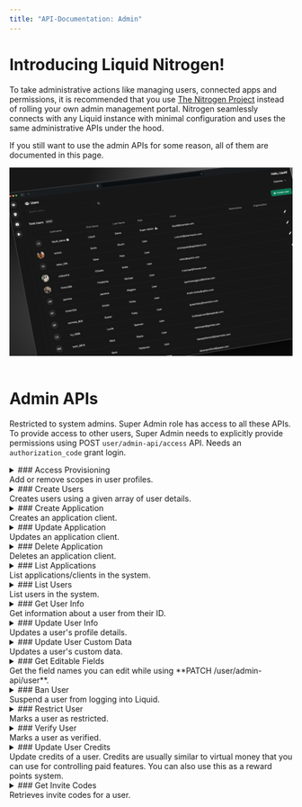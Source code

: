 ```yaml
---
title: "API-Documentation: Admin"
---
```


# Introducing Liquid Nitrogen!
To take administrative actions like managing users, connected apps and permissions, it is recommended that you use [The Nitrogen Project](https://github.com/shrihari-prakash/nitrogen) instead of rolling your own admin management portal. Nitrogen seamlessly connects with any Liquid instance with minimal configuration and uses the same administrative APIs under the hood.

If you still want to use the admin APIs for some reason, all of them are documented in this page.

![Liquid Nitrogen](https://github.com/shrihari-prakash/nitrogen/raw/main/images/banner.png)
 
# Admin APIs

Restricted to system admins. Super Admin role has access to all these APIs. To provide access to other users, Super Admin needs to explicitly provide permissions using POST `user/admin-api/access` API. Needs an `authorization_code` grant login.

<details>
<summary>
### Access Provisioning
<br/>
Add or remove scopes in user profiles.
</summary>

#### Authentication

Requires delegated authentication.

#### Scope

`admin:profile:access:write` (or) role = `super_admin`

#### Before You Start

Read more about access control [here](/Understanding-Access-Control-and-Integrating-with-Other-Microservices).

#### URL

**POST /user/admin-api/access**

#### Request Body

| Parameter  | Type                      | Description                                                                                                                            | Required / Optional |
| ---------- | ------------------------- | -------------------------------------------------------------------------------------------------------------------------------------- | ------------------- |
| targets    | array                     | Array of user IDs.                                                                                                                     | Required            |
| targetType | enum(`user`, `client`)    | Type of target.                                                                                                                        | Required            |
| scope      | array                     | Array of scope names. See full list [here](https://github.com/shrihari-prakash/liquid/blob/main/src/service/scope-manager/scopes.json) | Required            |
| operation  | enum(`set`, `add`, `del`) | Specifies the type of modification.                                                                                                    | Required            |

#### Request Sample (JSON)

```json
{
  "targets": ["507f1f77bcf86cd799439011"],
  "targetType": "user",
  "scope": ["admin:profile:read", "admin:profile:write"],
  "operation": "set"
}
```

#### Response Parameters

| Parameter | Type    | Description |
| --------- | ------- | ----------- |
| ok        | integer | 0 or 1      |

#### Response Sample

```json
{
  "ok": 1
}
```

</details>

<details>
<summary>
### Create Users
<br/>
Creates users using a given array of user details.
</summary>

#### Authentication

Requires delegated authentication.

#### Scope

`admin:profile:create:write`

#### URL

**POST /user/admin-api/create**

#### Request Body (Array Skeleton)

| Parameter        | Type   | Description                                                                                          | Required / Optional |
| ---------------- | ------ | ---------------------------------------------------------------------------------------------------- | ------------------- |
| username         | string | Username for the user. Contains text, numbers and \_ and at least 8 letters                          | Required            |
| firstName        | string | First name of the user.                                                                              | Required            |
| lastName         | string | Last name of the user.                                                                               | Required            |
| email            | string | Email address of the user.                                                                           | Required            |
| password         | string | Password for the user.                                                                               | Required            |
| role             | string | Role of the user. Target role be ranked less than the user calling the API or must be a super admin. | Optional            |
| phoneCountryCode | string | Valid country code.                                                                                  | Optional            |
| phone            | string | Phone number of the user.                                                                            | Optional            |

#### Request Sample (JSON)

```json
[
  {
    "username": "john_doe",
    "firstName": "John",
    "lastName": "Doe",
    "role": "user",
    "phoneCountryCode": "+00",
    "phone": "0000000000",
    "email": "user@example.com",
    "password": "$uper&ecurePassw0rd"
  }
]
```

#### Response Parameters

| Parameter     | Type    | Description              |
| ------------- | ------- | ------------------------ |
| ok            | integer | 0 or 1                   |
| insertedCount | integer | Number of users created. |

#### Response Sample

```json
{
  "ok": 1,
  "insertedCount": 1
}
```

</details>

<details>
<summary>
### Create Application
<br/>
Creates an application client.
</summary>

#### Authentication

Requires delegated authentication.

#### Scope

* `admin:system:internal-client:write`
* `admin:system:external-client:write`

#### URL

**POST /client/admin-api/create**

#### Request Body (Array Skeleton)

| Parameter    | Type                                                                         | Description                              | Required / Optional |
| ------------ | ---------------------------------------------------------------------------- | ---------------------------------------- | ------------------- |
| id           | string                                                                       | ID of the client.                        | Required            |
| grants       | array[enum(client_credentials, authorization_code, refresh_token, password)] | Grants allowed for the client            | Required            |
| redirectUris | array                                                                        | Redirect URIs authorized for the client. | Required            |
| secret       | string                                                                       | The client secret.                       | Required            |
| role         | enum(internal_client, external_client)                                       | Role of the client.                      | Required            |
| scope        | array                                                                        | Array of scope                           | Required            |
| displayName  | string                                                                       | Display name of the client.              | Required            |

#### Request Sample (JSON)

```json
[
  {
    "id": "external_client",
    "grants": ["client_credentials"],
    "redirectUris": ["https://redirect.uri"],
    "secret": "super-secure-client-secret",
    "role": "external_client",
    "scope": ["client:profile:read", "client:social:all"],
    "displayName": "My External Client"
  }
]
```

#### Response Parameters

| Parameter | Type    | Description |
| --------- | ------- | ----------- |
| ok        | integer | 0 or 1      |

#### Response Sample

```json
{
  "ok": 1
}
```

</details>

<details>
<summary>
### Update Application
<br/>
Updates an application client.
</summary>

#### Authentication

Requires delegated authentication.

#### Scope

* `admin:system:internal-client:write`
* `admin:system:external-client:write`

#### URL

**PATCH /client/admin-api/update**

#### Request Body

| Parameter    | Type                                                                         | Description                              | Required / Optional |
| ------------ | ---------------------------------------------------------------------------- | ---------------------------------------- | ------------------- |
| target       | string                                                                       | DBID of the client.                      | Required            |
| id           | string                                                                       | ID of the client.                        | Required            |
| grants       | array[enum(client_credentials, authorization_code, refresh_token, password)] | Grants allowed for the client            | Required            |
| redirectUris | array                                                                        | Redirect URIs authorized for the client. | Required            |
| secret       | string                                                                       | The client secret.                       | Required            |
| role         | enum(internal_client, external_client)                                       | Role of the client.                      | Required            |
| scope        | array                                                                        | Array of scope                           | Required            |
| displayName  | string                                                                       | Display name of the client.              | Required            |

#### Request Sample (JSON)

```json
{
  "target: "507f1f77bcf86cd799439011"
  "id": "external_client",
  "grants": ["client_credentials"],
  "redirectUris": ["https://redirect.uri"],
  "secret": "super-secure-client-secret",
  "role": "external_client",
  "scope": ["client:profile:read", "client:social:all"],
  "displayName": "My External Client"
}
```

#### Response Parameters

| Parameter | Type    | Description |
| --------- | ------- | ----------- |
| ok        | integer | 0 or 1      |

#### Response Sample

```json
{
  "ok": 1
}
```

</details>

<details>
<summary>
### Delete Application
<br/>
Deletes an application client.
</summary>

#### Authentication

Requires delegated authentication.

#### Scope

* `admin:system:internal-client:delete`
* `admin:system:external-client:delete`

#### URL

**DELETE /client/admin-api/delete**

#### Request Body

| Parameter    | Type                                                                         | Description                              | Required / Optional |
| ------------ | ---------------------------------------------------------------------------- | ---------------------------------------- | ------------------- |
| target       | string                                                                       | DBID of the client.                      | Required            |

#### Request Sample (JSON)

```json
{
  "target": "507f1f77bcf86cd799439011"
}
```

#### Response Parameters

| Parameter | Type    | Description |
| --------- | ------- | ----------- |
| ok        | integer | 0 or 1      |

#### Response Sample

```json
{
  "ok": 1
}
```

</details>

<details>
<summary>
### List Applications
<br/>
List applications/clients in the system.
</summary>

#### Authentication

Requires delegated authentication.

#### Scope

`admin:system:client:read`

#### URL

**GET /client/admin-api/list**

#### Query Parameters

| Parameter | Type    | Description                                      | Required / Optional |
| --------- | ------- | ------------------------------------------------ | ------------------- |
| limit     | integer | Records per page                                 | Optional            |
| offset    | integer | `_id` field of last record in the previous page. | Optional            |

#### Response Data Parameters

| Parameter    | Type  | Description            |
| ------------ | ----- | ---------------------- |
| applications | array | Array of applications. |

#### Response Sample

```json
{
  "ok": 1,
  "data": [
    {
      "id": "external_client",
      "grants": ["client_credentials"],
      "redirectUris": ["https://redirect.uri"],
      "secret": "super-secure-client-secret",
      "role": "external_client",
      "scope": ["client:profile:read", "client:social:all"],
      "displayName": "My External Client"
    }
  ]
}
```

</details>

<details>
<summary>
### List Users
<br/>
List users in the system.
</summary>

#### Authentication

Requires delegated authentication.

#### Scope

`admin:profile:read`

#### URL

**GET /user/admin-api/list**

#### Query Parameters

| Parameter | Type    | Description                                      | Required / Optional |
| --------- | ------- | ------------------------------------------------ | ------------------- |
| limit     | integer | Records per page                                 | Optional            |
| offset    | integer | `_id` field of last record in the previous page. | Optional            |

#### Response Data Parameters

| Parameter | Type  | Description     |
| --------- | ----- | --------------- |
| users     | array | Array of users. |

#### Response Sample

```json
{
  "ok": 1,
  "data": {
    "users": [
      {
        "_id": "507f1f77bcf86cd799439011",
        "firstName": "John",
        "middleName": null,
        "lastName": "Doe",
        "gender": "male",
        "username": "john_doe",
        "role": "user",
        "bio": "Grab a straw, because you suck.",
        "designation": "Software Engineer",
        "profilePictureUrl": "https://image.com/url",
        "pronouns": "he/him",
        "verified": true,
        "verifiedDate": "2023-09-09T13:45:52.505Z",
        "customLink": "https://custom.link",
        "followingCount": 250,
        "followerCount": 1058,
        "isPrivate": true,
        "isSubscribed": true,
        "subscriptionTier": "basic",
        "subscriptionExpiry": "2023-09-09T13:45:52.505Z",
        "isBanned": false,
        "isRestricted": false,
        "email": "john.doe@example.com",
        "phone": "0000000000",
        "customData": {}
      }
    ]
  }
}
```

</details>

<details>
<summary>
### Get User Info
<br/>
Get information about a user from their ID.
</summary>

#### Authentication

Requires delegated authentication.

#### Scope

`admin:profile:read`

#### URL

**GET /user/admin-api/user-info**

#### Query Parameters

| Parameter | Type   | Description                      | Required / Optional |
| --------- | ------ | -------------------------------- | ------------------- |
| targets   | string | Comma separated list of user IDs | Required            |

#### Response Data Parameters

| Parameter | Type  | Description     |
| --------- | ----- | --------------- |
| users     | array | Array of users. |

#### Response Sample

```json
{
  "ok": 1,
  "data": {
    "users": [
      {
        "_id": "507f1f77bcf86cd799439011",
        "firstName": "John",
        "middleName": null,
        "lastName": "Doe",
        "gender": "male",
        "username": "john_doe",
        "role": "user",
        "bio": "Grab a straw, because you suck.",
        "designation": "Software Engineer",
        "profilePictureUrl": "https://image.com/url",
        "pronouns": "he/him",
        "verified": true,
        "verifiedDate": "2023-09-09T13:45:52.505Z",
        "customLink": "https://custom.link",
        "followingCount": 250,
        "followerCount": 1058,
        "isPrivate": true,
        "isSubscribed": true,
        "subscriptionTier": "basic",
        "subscriptionExpiry": "2023-09-09T13:45:52.505Z",
        "isBanned": false,
        "isRestricted": false,
        "email": "john.doe@example.com",
        "phone": "0000000000",
        "customData": {}
      }
    ]
  }
}
```

</details>

<details>
<summary>
### Update User Info
<br/>
Updates a user's profile details.
</summary>

#### Authentication

Requires delegated authentication.

#### Scope

- `admin:profile:write`
- `admin:profile:sensitive:extreme:write`
- `admin:profile:sensitive:high:write`
- `admin:profile:sensitive:medium:write`
- `admin:profile:sensitive:low:write`

#### Before You Start

Read about editing users [here](/fields-and-attributes/General-Fields#updating-fields)

#### URL

**PATCH /user/admin-api/update**

#### Request Body

| Parameter        | Type   | Description                                                                 | Required / Optional |
| ---------------- | ------ | --------------------------------------------------------------------------- | ------------------- |
| target           | string | `_id` of the user.                                                          | Optional            |
| username         | string | Username for the user. Contains text, numbers and \_ and at least 8 letters | Optional            |
| firstName        | string | First name of the user.                                                     | Optional            |
| lastName         | string | Last name of the user.                                                      | Optional            |
| email            | string | Email address of the user.                                                  | Optional            |
| password         | string | Password for the user.                                                      | Optional            |
| role             | string | Role of the user.                                                           | Optional            |
| phoneCountryCode | string | Valid country code.                                                         | Optional            |
| phone            | string | Phone number of the user.                                                   | Optional            |

#### Request Sample (JSON)

```json
[
  {
    "username": "john_doe",
    "firstName": "John",
    "lastName": "Doe",
    "role": "user",
    "phoneCountryCode": "+00",
    "phone": "0000000000",
    "email": "user@example.com",
    "password": "$uper&ecurePassw0rd"
  }
]
```

#### Response Parameters

| Parameter | Type    | Description |
| --------- | ------- | ----------- |
| ok        | integer | 0 or 1      |

#### Response Sample

```json
{
  "ok": 1
}
```

</details>

<details>
<summary>
### Update User Custom Data
<br/>
Updates a user's custom data.
</summary>

#### Authentication

Requires delegated authentication.

#### Scope

`admin:profile:custom-data:write`

#### Before You Start

Read about custom data [here](/fields-and-attributes/Custom-Data)

#### URL

**PUT /user/admin-api/custom-data**

#### Request Body

| Parameter        | Type   | Description                                                                 | Required / Optional |
| ---------------- | ------ | --------------------------------------------------------------------------- | ------------------- |
| target           | string | `_id` of the user.                                                          | Required            |
| customData       | object | JSON data object                                                            | Required            |

#### Request Sample (JSON)

```json
{
  "target": "507f1f77bcf86cd799439011",
  "customData": {
    "themePreference": "dark",
    "nestedKey": {
      "integer": 1
    }
  }
}
```

#### Response Parameters

| Parameter | Type    | Description |
| --------- | ------- | ----------- |
| ok        | integer | 0 or 1      |

#### Response Sample

```json
{
  "ok": 1
}
```

</details>

<details>
<summary>
### Get Editable Fields
<br/>
Get the field names you can edit while using **PATCH /user/admin-api/user**.
</summary>

#### Authentication

Requires delegated authentication.

#### Scope

`admin:configuration:read`

#### URL

**POST /user/admin-api/create**

#### Request Body

| Parameter      | Type  | Description                                            |
| -------------- | ----- | ------------------------------------------------------ |
| editableFields | array | Array of fields that are editable by the current user. |

#### Response Sample

```json
{
  "data": {
    "editableFields": ["string"]
  }
}
```

</details>

<details>
<summary>
### Ban User
<br/>
Suspend a user from logging into Liquid.
</summary>

#### Authentication

Requires delegated authentication.

#### Scope

`admin:profile:ban:write`

#### URL

**POST /user/admin-api/ban**

#### Request Body

| Parameter | Type    | Description                                 |
| --------- | ------- | ------------------------------------------- |
| target    | array   | `_id` of the user to be banned or unbanned. |
| state     | boolean | Ban status.                                 |

#### Request Sample

```json
{
  "target": "507f1f77bcf86cd799439011",
  "state": true
}
```

#### Response Sample

```json
{
  "ok": 1
}
```

</details>

<details>
<summary>
### Restrict User
<br/>
Marks a user as restricted.
</summary>

#### Authentication

Requires delegated authentication.

#### Scope

`admin:profile:restrict:write`

#### URL

**POST /user/admin-api/restrict**

#### Request Body

| Parameter | Type    | Description                                         |
| --------- | ------- | --------------------------------------------------- |
| target    | array   | `_id` of the user to be restricted or unrestricted. |
| state     | boolean | Ban status.                                         |

#### Request Sample

```json
{
  "target": "507f1f77bcf86cd799439011",
  "state": true
}
```

#### Response Sample

```json
{
  "ok": 1
}
```

</details>

<details>
<summary>
### Verify User
<br/>
Marks a user as verified.
</summary>

#### Authentication

Requires delegated authentication.

#### Scope

`admin:profile:verifications:write`

#### URL

**POST /user/admin-api/verify**

#### Request Body

| Parameter | Type    | Description                                     |
| --------- | ------- | ----------------------------------------------- |
| target    | array   | `_id` of the user to be verified or unverified. |
| state     | boolean | Ban status.                                     |

#### Request Sample

```json
{
  "target": "507f1f77bcf86cd799439011",
  "state": true
}
```

#### Response Sample

```json
{
  "ok": 1
}
```

</details>

<details>
<summary>
### Update User Credits
<br/>
Update credits of a user. Credits are usually similar to virtual money that you can use for controlling paid features. You can also use this as a reward points system.
</summary>

#### Authentication

Requires delegated authentication.

#### Scope

`admin:profile:credits:write`

#### Special Instructions

- Adjust the number of credits that a user has while signing up using the option `user.account-creation.initial-credit-count`.

#### URL

**POST /user/admin-api/credits**

#### Request Body

| Parameter | Type                                  | Description                                     |
| --------- | ------------------------------------- | ----------------------------------------------- |
| target    | array                                 | `_id` of the user to be verified or unverified. |
| operation | enum(`increment`, `decrement`, `set`) | Operation to be performed on the credit value.  |

#### Request Sample

```json
{
  "target": "6291396efe7079829e49b723",
  "operation": "increment",
  "value": 50
}
```

#### Response Sample

```json
{
  "ok": 1
}
```

</details>

<details>
<summary>
### Get Invite Codes
<br/>
Retrieves invite codes for a user.
</summary>

#### Authentication

Requires a delegated authentication

#### Scope

`admin:social:invite-code:read`

#### URL

**GET /user/admin-api/invite-codes**

#### Before You Start

Read more about the Invite-Only system [here](/features/Invite-Only-Mode).

#### Query Parameters

| Parameter | Type  | Description                                                                                          |
| --------- | ----- | ---------------------------------------------------------------------------------------------------- |
| target    | array | Array of invite codes. Absence of `targetId` parameter in objects means the invite code is not used. |

#### Response Sample

```json
{
  "ok": 1,
  "data": {
    "inviteCodes": [
      {
        "code": "GU-2526-1687389089010",
        "createdAt": "2023-06-21T16:31:29.012Z",
        "updatedAt": "2023-09-06T15:07:42.794Z",
        "targetId": "64f895bec011931326757de6"
      },
      {
        "code": "IE-2949-1687895089010",
        "createdAt": "2023-06-21T16:31:29.012Z",
        "updatedAt": "2023-06-21T16:31:29.012Z"
      },
      {
        "code": "RN-9486-1687365089009",
        "createdAt": "2023-06-21T16:31:29.012Z",
        "updatedAt": "2023-06-22T16:48:48.622Z"
      },
      {
        "code": "AX-4751-1687286989010",
        "createdAt": "2023-06-21T16:31:29.012Z",
        "updatedAt": "2023-06-21T16:31:29.012Z"
      },
      {
        "code": "PJ-5631-1689673089010",
        "createdAt": "2023-06-21T16:31:29.012Z",
        "updatedAt": "2023-06-21T16:31:29.012Z"
      }
    ]
  }
}
```

</details>
